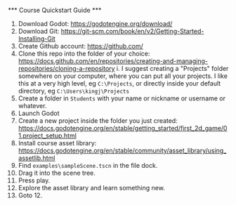 *** Course Quickstart Guide ***

1. Download Godot: https://godotengine.org/download/
2. Download Git: https://git-scm.com/book/en/v2/Getting-Started-Installing-Git
3. Create Github account: https://github.com/
4. Clone this repo into the folder of your choice: https://docs.github.com/en/repositories/creating-and-managing-repositories/cloning-a-repository
   i. I suggest creating a "Projects" folder somewhere on your computer, where you can put all your projects. I like this at a very high level, eg `C:\Projects`, or directly inside your default directory, eg `C:\Users\kingj\Projects`
5. Create a folder in `Students` with your name or nickname or username or whatever.
6. Launch Godot
7. Create a new project inside the folder you just created: https://docs.godotengine.org/en/stable/getting_started/first_2d_game/01.project_setup.html
8. Install course asset library: https://docs.godotengine.org/en/stable/community/asset_library/using_assetlib.html
9. Find `examples\sampleScene.tscn` in the file dock.
10. Drag it into the scene tree.
11. Press play.
12. Explore the asset library and learn something new.
13. Goto 12.
